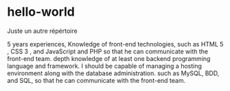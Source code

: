 # hello-world
Juste un autre répértoire

5 years experiences, Knowledge of front-end technologies, such as HTML 5 , CSS 3 , and JavaScript and PHP so that he can communicate with the front-end team.
depth knowledge of at least one backend programming language and framework.
I should be capable of managing a hosting environment along with the database administration. such as MySQL, BDD, and SQL, so that he can communicate with the front-end team.
